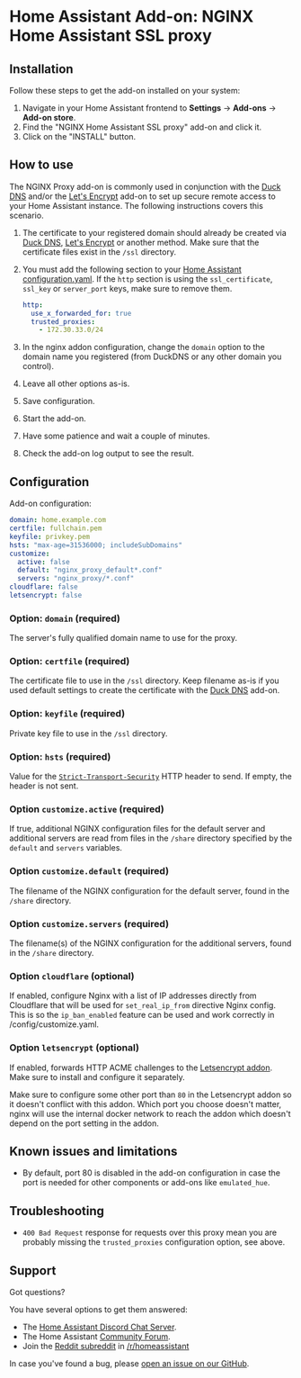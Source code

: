 # Home Assistant Add-on: NGINX Home Assistant SSL proxy

## Installation

Follow these steps to get the add-on installed on your system:

1. Navigate in your Home Assistant frontend to **Settings** -> **Add-ons** -> **Add-on store**.
2. Find the "NGINX Home Assistant SSL proxy" add-on and click it.
3. Click on the "INSTALL" button.

## How to use

The NGINX Proxy add-on is commonly used in conjunction with the [Duck DNS](https://github.com/home-assistant/addons/tree/master/duckdns) and/or the [Let's Encrypt](https://github.com/home-assistant/addons/tree/master/letsencrypt) add-on to set up secure remote access to your Home Assistant instance. The following instructions covers this scenario.

1. The certificate to your registered domain should already be created via [Duck DNS](https://github.com/home-assistant/addons/tree/master/duckdns), [Let's Encrypt](https://github.com/home-assistant/addons/tree/master/letsencrypt) or another method. Make sure that the certificate files exist in the `/ssl` directory.
2. You must add the following section to your [Home Assistant configuration.yaml](https://www.home-assistant.io/docs/configuration/). If the `http` section is using the `ssl_certificate`, `ssl_key` or `server_port` keys, make sure to remove them.

   ```yaml
   http:
     use_x_forwarded_for: true
     trusted_proxies:
       - 172.30.33.0/24
   ```
3. In the nginx addon configuration, change the `domain` option to the domain name you registered (from DuckDNS or any other domain you control).
4. Leave all other options as-is.
5. Save configuration.
6. Start the add-on.
7. Have some patience and wait a couple of minutes.
8. Check the add-on log output to see the result.


## Configuration

Add-on configuration:

```yaml
domain: home.example.com
certfile: fullchain.pem
keyfile: privkey.pem
hsts: "max-age=31536000; includeSubDomains"
customize:
  active: false
  default: "nginx_proxy_default*.conf"
  servers: "nginx_proxy/*.conf"
cloudflare: false
letsencrypt: false
```

### Option: `domain` (required)

The server's fully qualified domain name to use for the proxy.

### Option: `certfile` (required)

The certificate file to use in the `/ssl` directory. Keep filename as-is if you used default settings to create the certificate with the [Duck DNS](https://github.com/home-assistant/addons/tree/master/duckdns) add-on.

### Option: `keyfile` (required)

Private key file to use in the `/ssl` directory.

### Option: `hsts` (required)

Value for the [`Strict-Transport-Security`][hsts] HTTP header to send. If empty, the header is not sent.

### Option `customize.active` (required)

If true, additional NGINX configuration files for the default server and additional servers are read from files in the `/share` directory specified by the `default` and `servers` variables.

### Option `customize.default` (required)

The filename of the NGINX configuration for the default server, found in the `/share` directory.

### Option `customize.servers` (required)

The filename(s) of the NGINX configuration for the additional servers, found in the `/share` directory.

### Option `cloudflare` (optional)

If enabled, configure Nginx with a list of IP addresses directly from Cloudflare that will be used for `set_real_ip_from` directive Nginx config.
This is so the `ip_ban_enabled` feature can be used and work correctly in /config/customize.yaml.

### Option `letsencrypt` (optional)

If enabled, forwards HTTP ACME challenges to the [Letsencrypt addon](https://github.com/home-assistant/addons/blob/master/letsencrypt/DOCS.md). Make sure to install and configure it separately.

Make sure to configure some other port than `80` in the Letsencrypt addon so it doesn't conflict with this addon. Which port you choose doesn't matter, nginx will use the internal docker network to reach the addon which doesn't depend on the port setting in the addon.

## Known issues and limitations

- By default, port 80 is disabled in the add-on configuration in case the port is needed for other components or add-ons like `emulated_hue`.

## Troubleshooting

- `400 Bad Request` response for requests over this proxy mean you are probably missing the `trusted_proxies` configuration option, see above.

## Support

Got questions?

You have several options to get them answered:

- The [Home Assistant Discord Chat Server][discord].
- The Home Assistant [Community Forum][forum].
- Join the [Reddit subreddit][reddit] in [/r/homeassistant][reddit]

In case you've found a bug, please [open an issue on our GitHub][issue].

[discord]: https://discord.gg/c5DvZ4e
[forum]: https://community.home-assistant.io
[hsts]: https://developer.mozilla.org/en-US/docs/Web/HTTP/Headers/Strict-Transport-Security
[issue]: https://github.com/home-assistant/addons/issues
[reddit]: https://reddit.com/r/homeassistant
[repository]: https://github.com/hassio-addons/repository
